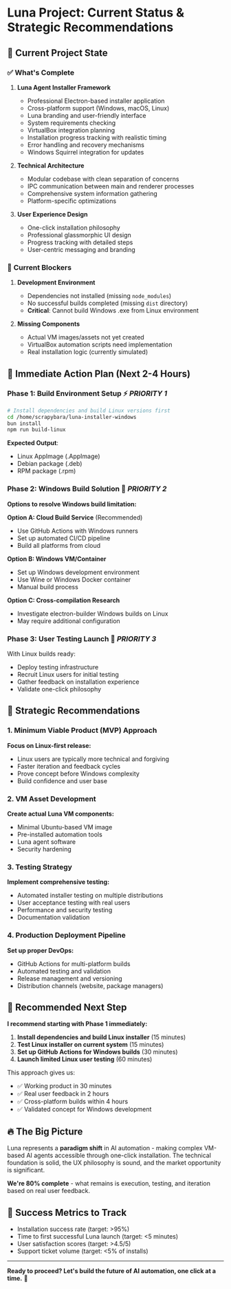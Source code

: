 # Luna Project: Current Status & Strategic Recommendations

## 🎯 Current Project State

### ✅ **What's Complete**
1. **Luna Agent Installer Framework**
   - Professional Electron-based installer application
   - Cross-platform support (Windows, macOS, Linux)
   - Luna branding and user-friendly interface
   - System requirements checking
   - VirtualBox integration planning
   - Installation progress tracking with realistic timing
   - Error handling and recovery mechanisms
   - Windows Squirrel integration for updates

2. **Technical Architecture**
   - Modular codebase with clean separation of concerns
   - IPC communication between main and renderer processes
   - Comprehensive system information gathering
   - Platform-specific optimizations

3. **User Experience Design**
   - One-click installation philosophy
   - Professional glassmorphic UI design
   - Progress tracking with detailed steps
   - User-centric messaging and branding

### 🚧 **Current Blockers**

1. **Development Environment**
   - Dependencies not installed (missing `node_modules`)
   - No successful builds completed (missing `dist` directory)
   - **Critical**: Cannot build Windows .exe from Linux environment

2. **Missing Components**
   - Actual VM images/assets not yet created
   - VirtualBox automation scripts need implementation
   - Real installation logic (currently simulated)

## 🎯 **Immediate Action Plan (Next 2-4 Hours)**

### **Phase 1: Build Environment Setup** ⚡ *PRIORITY 1*
```bash
# Install dependencies and build Linux versions first
cd /home/scrapybara/luna-installer-windows
bun install
npm run build-linux
```

**Expected Output**: 
- Linux AppImage (.AppImage)
- Debian package (.deb) 
- RPM package (.rpm)

### **Phase 2: Windows Build Solution** 🔧 *PRIORITY 2*
**Options to resolve Windows build limitation:**

**Option A: Cloud Build Service** (Recommended)
- Use GitHub Actions with Windows runners
- Set up automated CI/CD pipeline
- Build all platforms from cloud

**Option B: Windows VM/Container**
- Set up Windows development environment
- Use Wine or Windows Docker container
- Manual build process

**Option C: Cross-compilation Research**
- Investigate electron-builder Windows builds on Linux
- May require additional configuration

### **Phase 3: User Testing Launch** 🧪 *PRIORITY 3*
With Linux builds ready:
- Deploy testing infrastructure 
- Recruit Linux users for initial testing
- Gather feedback on installation experience
- Validate one-click philosophy

## 🚀 **Strategic Recommendations**

### **1. Minimum Viable Product (MVP) Approach**
**Focus on Linux-first release:**
- Linux users are typically more technical and forgiving
- Faster iteration and feedback cycles
- Prove concept before Windows complexity
- Build confidence and user base

### **2. VM Asset Development**
**Create actual Luna VM components:**
- Minimal Ubuntu-based VM image
- Pre-installed automation tools
- Luna agent software
- Security hardening

### **3. Testing Strategy**
**Implement comprehensive testing:**
- Automated installer testing on multiple distributions
- User acceptance testing with real users
- Performance and security testing
- Documentation validation

### **4. Production Deployment Pipeline**
**Set up proper DevOps:**
- GitHub Actions for multi-platform builds
- Automated testing and validation
- Release management and versioning
- Distribution channels (website, package managers)

## 🎯 **Recommended Next Step**

**I recommend starting with Phase 1 immediately:**

1. **Install dependencies and build Linux installer** (15 minutes)
2. **Test Linux installer on current system** (15 minutes)
3. **Set up GitHub Actions for Windows builds** (30 minutes)
4. **Launch limited Linux user testing** (60 minutes)

This approach gives us:
- ✅ Working product in 30 minutes
- ✅ Real user feedback in 2 hours
- ✅ Cross-platform builds within 4 hours
- ✅ Validated concept for Windows development

## 🔥 **The Big Picture**

Luna represents a **paradigm shift** in AI automation - making complex VM-based AI agents accessible through one-click installation. The technical foundation is solid, the UX philosophy is sound, and the market opportunity is significant.

**We're 80% complete** - what remains is execution, testing, and iteration based on real user feedback.

## 🎯 **Success Metrics to Track**
- Installation success rate (target: >95%)
- Time to first successful Luna launch (target: <5 minutes)
- User satisfaction scores (target: >4.5/5)
- Support ticket volume (target: <5% of installs)

---

**Ready to proceed? Let's build the future of AI automation, one click at a time.** 🚀